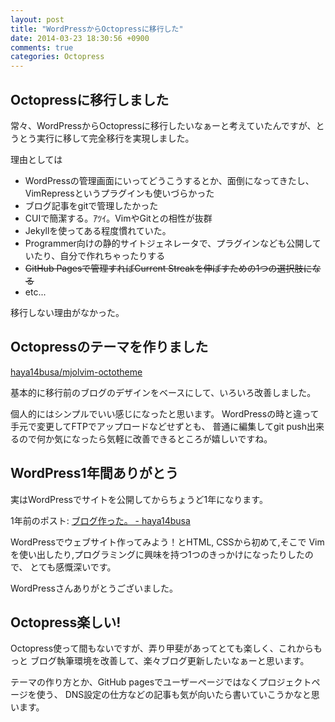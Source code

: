 ```yaml
---
layout: post
title: "WordPressからOctopressに移行した"
date: 2014-03-23 18:30:56 +0900
comments: true
categories: Octopress
---
```


Octopressに移行しました
-----------------------

常々、WordPressからOctopressに移行したいなぁーと考えていたんですが、とうとう実行に移して完全移行を実現しました。

理由としては

- WordPressの管理画面にいってどうこうするとか、面倒になってきたし、VimRepressというプラグインも使いづらかった
- ブログ記事をgitで管理したかった
- CUIで簡潔する。ｱﾂｲ。VimやGitとの相性が抜群
- Jekyllを使ってある程度慣れていた。
- Programmer向けの静的サイトジェネレータで、プラグインなども公開していたり、自分で作れちゃったりする
- ~~GitHub Pagesで管理すればCurrent Streakを伸ばすための1つの選択肢になる~~
- etc...


移行しない理由がなかった。


Octopressのテーマを作りました
-----------------------------
[haya14busa/mjolvim-octotheme](https://github.com/haya14busa/mjolvim-octotheme)

基本的に移行前のブログのデザインをベースにして、いろいろ改善しました。

個人的にはシンプルでいい感じになったと思います。
WordPressの時と違って手元で変更してFTPでアップロードなどせずとも、
普通に編集してgit push出来るので何か気になったら気軽に改善できるところが嬉しいですね。


WordPress1年間ありがとう
------------------------
実はWordPressでサイトを公開してからちょうど1年になります。

1年前のポスト: [ブログ作った。 - haya14busa](http://haya14busa.com/first-post/)

WordPressでウェブサイト作ってみよう！とHTML, CSSから初めて,そこで
Vimを使い出したり,プログラミングに興味を持つ1つのきっかけになったりしたので、
とても感慨深いです。

WordPressさんありがとうございました。

Octopress楽しい!
----------------

Octopress使って間もないですが、弄り甲斐があってとても楽しく、これからもっと
ブログ執筆環境を改善して、楽々ブログ更新したいなぁーと思います。

テーマの作り方とか、GitHub pagesでユーザーページではなくプロジェクトページを使う、
DNS設定の仕方などの記事も気が向いたら書いていこうかなと思います。

